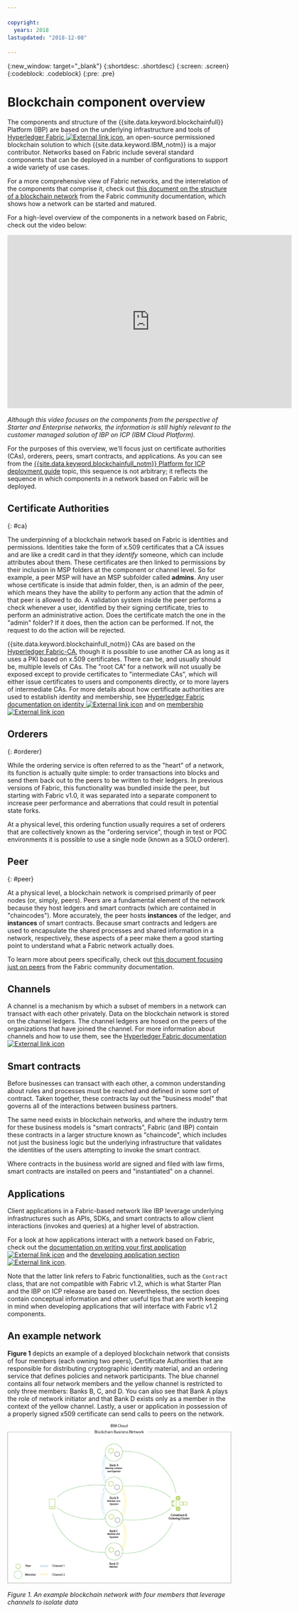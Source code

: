 ```yaml
---

copyright:
  years: 2018
lastupdated: "2018-12-08"

---
```


{:new_window: target="_blank"}
{:shortdesc: .shortdesc}
{:screen: .screen}
{:codeblock: .codeblock}
{:pre: .pre}

# Blockchain component overview

The components and structure of the {{site.data.keyword.blockchainfull}} Platform (IBP) are based on the underlying infrastructure and tools of [Hyperledger Fabric ![External link icon](images/external_link.svg "External link icon")](https://hyperledger-fabric.readthedocs.io/en/release-1.2/), an open-source permissioned blockchain solution to which {{site.data.keyword.IBM_notm}} is a major contributor. Networks based on Fabric include several standard components that can be deployed in a number of configurations to support a wide variety of use cases.

For a more comprehensive view of Fabric networks, and the interrelation of the components that comprise it, check out [this document on the structure of a blockchain network](https://hyperledger-fabric.readthedocs.io/en/release-1.2/network/network.html) from the Fabric community documentation, which shows how a network can be started and matured.

For a high-level overview of the components in a network based on Fabric, check out the video below:

<iframe class="embed-responsive-item" id="youtubeplayer" title="Starter Plan videos" type="text/html" width="640" height="390" src="https://www.youtube.com/embed/sJaT2L99BUo" frameborder="0" webkitallowfullscreen mozallowfullscreen allowfullscreen> </iframe>

*Although this video focuses on the components from the perspective of Starter and Enterprise networks, the information is still highly relevant to the customer managed solution of IBP on ICP (IBM Cloud Platform).*

For the purposes of this overview, we'll focus just on certificate authorities (CAs), orderers, peers, smart contracts, and applications. As you can see from the [{{site.data.keyword.blockchainfull_notm}} Platform for ICP deployment guide](ibp_for_icp_deployment_guide.html) topic, this sequence is not arbitrary; it reflects the sequence in which components in a network based on Fabric will be deployed.

## Certificate Authorities
{: #ca}

The underpinning of a blockchain network based on Fabric is identities and permissions. Identities take the form of x.509 certificates that a CA issues and are like a credit card in that they *identify* someone, which can include attributes about them. These certificates are then linked to permissions by their inclusion in MSP folders at the component or channel level. So for example, a peer MSP will have an MSP subfolder called **admins**. Any user whose certificate is inside that admin folder, then, is an admin of the peer, which means they have the ability to perform any action that the admin of that peer is allowed to do. A validation system inside the peer performs a check whenever a user, identified by their signing certificate, tries to perform an administrative action. Does the certificate match the one in the "admin" folder? If it does, then the action can be performed. If not, the request to do the action will be rejected.

{{site.data.keyword.blockchainfull_notm}} CAs are based on the [Hyperledger Fabric-CA](https://hyperledger-fabric-ca.readthedocs.io/en/latest/), though it is possible to use another CA as long as it uses a PKI based on x.509 certificates. There can be, and usually should be, multiple levels of CAs. The "root CA" for a network will not usually be exposed except to provide certificates to "intermediate CAs", which will either issue certificates to users and components directly, or to more layers of intermediate CAs. For more details about how certificate authorities are used to establish identity and membership, see [Hyperledger Fabric documentation on identity ![External link icon](images/external_link.svg "External link icon")](https://hyperledger-fabric.readthedocs.io/en/latest/identity/identity.html) and on [membership ![External link icon](images/external_link.svg "External link icon")](https://hyperledger-fabric.readthedocs.io/en/latest/membership/membership.html)

## Orderers
{: #orderer}

While the ordering service is often referred to as the "heart" of a network, its function is actually quite simple: to order transactions into blocks and send them back out to the peers to be written to their ledgers. In previous versions of Fabric, this functionality was bundled inside the peer, but starting with Fabric v1.0, it was separated into a separate component to increase peer performance and aberrations that could result in potential state forks.

At a physical level, this ordering function usually requires a set of orderers that are collectively known as the "ordering service", though in test or POC environments it is possible to use a single node (known as a SOLO orderer).

## Peer
{: #peer}

At a physical level, a blockchain network is comprised primarily of peer nodes (or, simply, peers). Peers are a fundamental element of the network because they host ledgers and smart contracts (which are contained in "chaincodes"). More accurately, the peer hosts **instances** of the ledger, and **instances** of smart contracts. Because smart contracts and ledgers are used to encapsulate the shared processes and shared information in a network, respectively, these aspects of a peer make them a good starting point to understand what a Fabric network actually does.

To learn more about peers specifically, check out [this document focusing just on peers](https://hyperledger-fabric.readthedocs.io/en/release-1.2/peers/peers.html) from the Fabric community documentation.

## Channels

A channel is a mechanism by which a subset of members in a network can transact with each other privately. Data on the blockchain network is stored on the channel ledgers. The channel ledgers are hosed on the peers of the organizations that have joined the channel. For more information about channels and how to use them, see the [Hyperledger Fabric documentation ![External link icon](images/external_link.svg "External link icon")](https://hyperledger-fabric.readthedocs.io/en/release-1.2/channels.html)

## Smart contracts

Before businesses can transact with each other, a common understanding about rules and processes must be reached and defined in some sort of contract. Taken together, these contracts lay out the "business model" that governs all of the interactions between business partners.

The same need exists in blockchain networks, and where the industry term for these business models is "smart contracts", Fabric (and IBP) contain these contracts in a larger structure known as "chaincode", which includes not just the business logic but the underlying infrastructure that validates the identities of the users attempting to invoke the smart contract.

Where contracts in the business world are signed and filed with law firms, smart contracts are installed on peers and "instantiated" on a channel.

## Applications

Client applications in a Fabric-based network like IBP leverage underlying infrastructures such as APIs, SDKs, and smart contracts to allow client interactions (invokes and queries) at a higher level of abstraction.

For a look at how applications interact with a network based on Fabric, check out the [documentation on writing your first application ![External link icon](images/external_link.svg "External link icon")](https://hyperledger-fabric.readthedocs.io/en/master/write_first_app.html "Writing Your First Application") and the [developing application section ![External link icon](images/external_link.svg "External link icon")](https://hyperledger-fabric.readthedocs.io/en/master/developapps/developing_applications.html "Developing Applications").

Note that the latter link refers to Fabric functionalities, such as the `Contract` class, that are not compatible with Fabric v1.2, which is what Starter Plan and the IBP on ICP release are based on. Nevertheless, the section does contain conceptual information and other useful tips that are worth keeping in mind when developing applications that will interface with Fabric v1.2 components.

## An example network

**Figure 1** depicts an example of a deployed blockchain network that consists of four members (each owning two peers), Certificate Authorities that are responsible for distributing cryptographic identity material, and an ordering service that defines policies and network participants. The blue channel contains all four network members and the yellow channel is restricted to only three members: Banks B, C, and D. You can also see that Bank A plays the role of network initiator and that Bank D exists only as a member in the context of the yellow channel. Lastly, a user or application in possession of a properly signed x509 certificate can send calls to peers on the network.

![Blockchain Network](images/blockchain_network_2-01.png "Example blockchain network")

*Figure 1. An example blockchain network with four members that leverage channels to isolate data*
